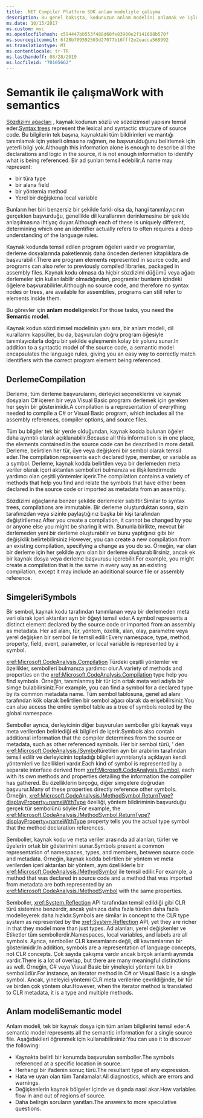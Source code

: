 ```yaml
---
title: .NET Compiler Platform SDK anlam modeliyle çalışma
description: Bu genel bakışta, kodunuzun anlam modelini anlamak ve işlemek için kullandığınız tür hakkında bilgi sağlanır.
ms.date: 10/15/2017
ms.custom: mvc
ms.openlocfilehash: c594447bb553f488d60fe83900e2f141608b570f
ms.sourcegitcommit: 6f28b709592503d27077b16fff2e2eacca569992
ms.translationtype: MT
ms.contentlocale: tr-TR
ms.lasthandoff: 08/28/2019
ms.locfileid: "70105662"
---
```

# <a name="work-with-semantics"></a><span data-ttu-id="d21ba-103">Semantik ile çalışma</span><span class="sxs-lookup"><span data-stu-id="d21ba-103">Work with semantics</span></span>

<span data-ttu-id="d21ba-104">[Sözdizimi ağaçları](work-with-syntax.md) , kaynak kodunun sözlü ve sözdizimsel yapısını temsil eder.</span><span class="sxs-lookup"><span data-stu-id="d21ba-104">[Syntax trees](work-with-syntax.md) represent the lexical and syntactic structure of source code.</span></span> <span data-ttu-id="d21ba-105">Bu bilgilerin tek başına, kaynaktaki tüm bildirimleri ve mantığı tanımlamak için yeterli olmasına rağmen, ne başvurulduğunu belirlemek için yeterli bilgi yok.</span><span class="sxs-lookup"><span data-stu-id="d21ba-105">Although this information alone is enough to describe all the declarations and logic in the source, it is not enough information to identify what is being referenced.</span></span> <span data-ttu-id="d21ba-106">Bir ad şunları temsil edebilir:</span><span class="sxs-lookup"><span data-stu-id="d21ba-106">A name may represent:</span></span>

- <span data-ttu-id="d21ba-107">bir tür</span><span class="sxs-lookup"><span data-stu-id="d21ba-107">a type</span></span>
- <span data-ttu-id="d21ba-108">bir alan</span><span class="sxs-lookup"><span data-stu-id="d21ba-108">a field</span></span>
- <span data-ttu-id="d21ba-109">bir yöntemi</span><span class="sxs-lookup"><span data-stu-id="d21ba-109">a method</span></span>
- <span data-ttu-id="d21ba-110">Yerel bir değişken</span><span class="sxs-lookup"><span data-stu-id="d21ba-110">a local variable</span></span>

<span data-ttu-id="d21ba-111">Bunların her biri benzersiz bir şekilde farklı olsa da, hangi tanımlayıcının gerçekten başvurduğu, genellikle dil kurallarının derinlemesine bir şekilde anlaşılmasına ihtiyaç duyar.</span><span class="sxs-lookup"><span data-stu-id="d21ba-111">Although each of these is uniquely different, determining which one an identifier actually refers to often requires a deep understanding of the language rules.</span></span> 

<span data-ttu-id="d21ba-112">Kaynak kodunda temsil edilen program öğeleri vardır ve programlar, derleme dosyalarında paketlenmiş daha önceden derlenen kitaplıklara de başvurabilir.</span><span class="sxs-lookup"><span data-stu-id="d21ba-112">There are program elements represented in source code, and programs can also refer to previously compiled libraries, packaged in assembly files.</span></span> <span data-ttu-id="d21ba-113">Kaynak kodu olmasa da hiçbir sözdizimi düğümü veya ağacı derlemeler için kullanılabilir olmadığından, programlar bunların içindeki öğelere başvurabilirler.</span><span class="sxs-lookup"><span data-stu-id="d21ba-113">Although no source code, and therefore no syntax nodes or trees, are available for assemblies, programs can still refer to elements inside them.</span></span>

<span data-ttu-id="d21ba-114">Bu görevler için **anlam modeli**gerekir.</span><span class="sxs-lookup"><span data-stu-id="d21ba-114">For those tasks, you need the **Semantic model**.</span></span>

<span data-ttu-id="d21ba-115">Kaynak kodun sözdizimsel modelinin yanı sıra, bir anlam modeli, dil kurallarını kapsüller, bu da, başvurulan doğru program öğesiyle tanımlayıcılarla doğru bir şekilde eşleşmenin kolay bir yolunu sunar.</span><span class="sxs-lookup"><span data-stu-id="d21ba-115">In addition to a syntactic model of the source code, a semantic model encapsulates the language rules, giving you an easy way to correctly match identifiers with the correct program element being referenced.</span></span>

## <a name="compilation"></a><span data-ttu-id="d21ba-116">Derleme</span><span class="sxs-lookup"><span data-stu-id="d21ba-116">Compilation</span></span>

<span data-ttu-id="d21ba-117">Derleme, tüm derleme başvurularını, derleyici seçeneklerini ve kaynak dosyaları C# içeren bir veya Visual Basic programı derlemek için gereken her şeyin bir gösterimidir.</span><span class="sxs-lookup"><span data-stu-id="d21ba-117">A compilation is a representation of everything needed to compile a C# or Visual Basic program, which includes all the assembly references, compiler options, and source files.</span></span> 

<span data-ttu-id="d21ba-118">Tüm bu bilgiler tek bir yerde olduğundan, kaynak kodda bulunan öğeler daha ayrıntılı olarak açıklanabilir.</span><span class="sxs-lookup"><span data-stu-id="d21ba-118">Because all this information is in one place, the elements contained in the source code can be described in more detail.</span></span> <span data-ttu-id="d21ba-119">Derleme, belirtilen her tür, üye veya değişkeni bir sembol olarak temsil eder.</span><span class="sxs-lookup"><span data-stu-id="d21ba-119">The compilation represents each declared type, member, or variable as a symbol.</span></span> <span data-ttu-id="d21ba-120">Derleme, kaynak kodda belirtilen veya bir derlemeden meta veriler olarak içeri aktarılan sembolleri bulmanıza ve ilişkilendirmede yardımcı olan çeşitli yöntemler içerir.</span><span class="sxs-lookup"><span data-stu-id="d21ba-120">The compilation contains a variety of methods that help you find and relate the symbols that have either been declared in the source code or imported as metadata from an assembly.</span></span>

<span data-ttu-id="d21ba-121">Sözdizimi ağaçlarına benzer şekilde derlemeler sabittir.</span><span class="sxs-lookup"><span data-stu-id="d21ba-121">Similar to syntax trees, compilations are immutable.</span></span> <span data-ttu-id="d21ba-122">Bir derleme oluşturduktan sonra, sizin tarafınızdan veya sizinle paylaştığınız başka bir kişi tarafından değiştirilemez.</span><span class="sxs-lookup"><span data-stu-id="d21ba-122">After you create a compilation, it cannot be changed by you or anyone else you might be sharing it with.</span></span> <span data-ttu-id="d21ba-123">Bununla birlikte, mevcut bir derlemeden yeni bir derleme oluşturabilir ve bunu yaptığınız gibi bir değişiklik belirtebilirsiniz.</span><span class="sxs-lookup"><span data-stu-id="d21ba-123">However, you can create a new compilation from an existing compilation, specifying a change as you do so.</span></span> <span data-ttu-id="d21ba-124">Örneğin, var olan bir derleme için her şekilde aynı olan bir derleme oluşturabilirsiniz, ancak ek bir kaynak dosya veya derleme başvurusu içerebilir.</span><span class="sxs-lookup"><span data-stu-id="d21ba-124">For example, you might create a compilation that is the same in every way as an existing compilation, except it may include an additional source file or assembly reference.</span></span>

## <a name="symbols"></a><span data-ttu-id="d21ba-125">Simgeleri</span><span class="sxs-lookup"><span data-stu-id="d21ba-125">Symbols</span></span>

<span data-ttu-id="d21ba-126">Bir sembol, kaynak kodu tarafından tanımlanan veya bir derlemeden meta veri olarak içeri aktarılan ayrı bir öğeyi temsil eder.</span><span class="sxs-lookup"><span data-stu-id="d21ba-126">A symbol represents a distinct element declared by the source code or imported from an assembly as metadata.</span></span> <span data-ttu-id="d21ba-127">Her ad alanı, tür, yöntem, özellik, alan, olay, parametre veya yerel değişken bir sembol ile temsil edilir.</span><span class="sxs-lookup"><span data-stu-id="d21ba-127">Every namespace, type, method, property, field, event, parameter, or local variable is represented by a symbol.</span></span> 

<span data-ttu-id="d21ba-128"><xref:Microsoft.CodeAnalysis.Compilation> Türdeki çeşitli yöntemler ve özellikler, sembolleri bulmanıza yardımcı olur.</span><span class="sxs-lookup"><span data-stu-id="d21ba-128">A variety of methods and properties on the <xref:Microsoft.CodeAnalysis.Compilation> type help you find symbols.</span></span> <span data-ttu-id="d21ba-129">Örneğin, tanımlanmış bir tür için ortak meta veri adıyla bir simge bulabilirsiniz.</span><span class="sxs-lookup"><span data-stu-id="d21ba-129">For example, you can find a symbol for a declared type by its common metadata name.</span></span> <span data-ttu-id="d21ba-130">Tüm sembol tablosuna, genel ad alanı tarafından kök olarak belirtilen bir sembol ağacı olarak da erişebilirsiniz.</span><span class="sxs-lookup"><span data-stu-id="d21ba-130">You can also access the entire symbol table as a tree of symbols rooted by the global namespace.</span></span>

<span data-ttu-id="d21ba-131">Semboller ayrıca, derleyicinin diğer başvurulan semboller gibi kaynak veya meta verilerden belirlediği ek bilgileri de içerir.</span><span class="sxs-lookup"><span data-stu-id="d21ba-131">Symbols also contain additional information that the compiler determines from the source or metadata, such as other referenced symbols.</span></span> <span data-ttu-id="d21ba-132">Her bir sembol türü, ' den <xref:Microsoft.CodeAnalysis.ISymbol>türetilen ayrı bir arabirim tarafından temsil edilir ve derleyicinin topladığı bilgileri ayrıntılarıyla açıklayan kendi yöntemleri ve özellikleri vardır.</span><span class="sxs-lookup"><span data-stu-id="d21ba-132">Each kind of symbol is represented by a separate interface derived from <xref:Microsoft.CodeAnalysis.ISymbol>, each with its own methods and properties detailing the information the compiler has gathered.</span></span> <span data-ttu-id="d21ba-133">Bu özelliklerin birçoğu, diğer simgelere doğrudan başvurur.</span><span class="sxs-lookup"><span data-stu-id="d21ba-133">Many of these properties directly reference other symbols.</span></span> <span data-ttu-id="d21ba-134">Örneğin, <xref:Microsoft.CodeAnalysis.IMethodSymbol.ReturnType?displayProperty=nameWithType> özelliği, yöntem bildiriminin başvurduğu gerçek tür sembolünü söyler.</span><span class="sxs-lookup"><span data-stu-id="d21ba-134">For example, the <xref:Microsoft.CodeAnalysis.IMethodSymbol.ReturnType?displayProperty=nameWithType> property tells you the actual type symbol that the method declaration references.</span></span>

<span data-ttu-id="d21ba-135">Semboller, kaynak kodu ve meta veriler arasında ad alanları, türler ve üyelerin ortak bir gösterimini sunar.</span><span class="sxs-lookup"><span data-stu-id="d21ba-135">Symbols present a common representation of namespaces, types, and members, between source code and metadata.</span></span> <span data-ttu-id="d21ba-136">Örneğin, kaynak kodda belirtilen bir yöntem ve meta verilerden içeri aktarılan bir yöntem, aynı özelliklerle bir <xref:Microsoft.CodeAnalysis.IMethodSymbol> ile temsil edilir.</span><span class="sxs-lookup"><span data-stu-id="d21ba-136">For example, a method that was declared in source code and a method that was imported from metadata are both represented by an <xref:Microsoft.CodeAnalysis.IMethodSymbol> with the same properties.</span></span>

<span data-ttu-id="d21ba-137">Semboller, <xref:System.Reflection> API tarafından temsil edildiği gibi CLR türü sistemine benzerdir, ancak yalnızca daha fazla türden daha fazla modelleyerek daha hızlıdır.</span><span class="sxs-lookup"><span data-stu-id="d21ba-137">Symbols are similar in concept to the CLR type system as represented by the <xref:System.Reflection> API, yet they are richer in that they model more than just types.</span></span> <span data-ttu-id="d21ba-138">Ad alanları, yerel değişkenler ve Etiketler tüm sembollerdir.</span><span class="sxs-lookup"><span data-stu-id="d21ba-138">Namespaces, local variables, and labels are all symbols.</span></span> <span data-ttu-id="d21ba-139">Ayrıca, semboller CLR kavramlarını değil, dil kavramlarının bir gösterimidir.</span><span class="sxs-lookup"><span data-stu-id="d21ba-139">In addition, symbols are a representation of language concepts, not CLR concepts.</span></span> <span data-ttu-id="d21ba-140">Çok sayıda çakışma vardır ancak birçok anlamlı ayrımda vardır.</span><span class="sxs-lookup"><span data-stu-id="d21ba-140">There is a lot of overlap, but there are many meaningful distinctions as well.</span></span> <span data-ttu-id="d21ba-141">Örneğin, C# veya Visual Basic bir yineleyici yöntemi tek bir sembolüdür.</span><span class="sxs-lookup"><span data-stu-id="d21ba-141">For instance, an iterator method in C# or Visual Basic is a single symbol.</span></span> <span data-ttu-id="d21ba-142">Ancak, yineleyici yöntemi CLR meta verilerine çevrildiğinde, bir tür ve birden çok yöntem olur.</span><span class="sxs-lookup"><span data-stu-id="d21ba-142">However, when the iterator method is translated to CLR metadata, it is a type and multiple methods.</span></span>

## <a name="semantic-model"></a><span data-ttu-id="d21ba-143">Anlam modeli</span><span class="sxs-lookup"><span data-stu-id="d21ba-143">Semantic model</span></span>

<span data-ttu-id="d21ba-144">Anlam modeli, tek bir kaynak dosya için tüm anlam bilgilerini temsil eder.</span><span class="sxs-lookup"><span data-stu-id="d21ba-144">A semantic model represents all the semantic information for a single source file.</span></span> <span data-ttu-id="d21ba-145">Aşağıdakileri öğrenmek için kullanabilirsiniz:</span><span class="sxs-lookup"><span data-stu-id="d21ba-145">You can use it to discover the following:</span></span> 

- <span data-ttu-id="d21ba-146">Kaynakta belirli bir konumda başvurulan semboller.</span><span class="sxs-lookup"><span data-stu-id="d21ba-146">The symbols referenced at a specific location in source.</span></span>
- <span data-ttu-id="d21ba-147">Herhangi bir ifadenin sonuç türü.</span><span class="sxs-lookup"><span data-stu-id="d21ba-147">The resultant type of any expression.</span></span>
- <span data-ttu-id="d21ba-148">Hata ve uyarı olan tüm Tanılamalar.</span><span class="sxs-lookup"><span data-stu-id="d21ba-148">All diagnostics, which are errors and warnings.</span></span>
- <span data-ttu-id="d21ba-149">Değişkenlerin kaynak bölgeler içinde ve dışında nasıl akar.</span><span class="sxs-lookup"><span data-stu-id="d21ba-149">How variables flow in and out of regions of source.</span></span>
- <span data-ttu-id="d21ba-150">Daha belirgin soruların yanıtları.</span><span class="sxs-lookup"><span data-stu-id="d21ba-150">The answers to more speculative questions.</span></span>
